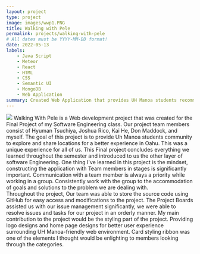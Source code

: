 ```yaml
---
layout: project
type: project
image: images/wwp1.PNG
title: Walking with Pele
permalink: projects/walking-with-pele
# All dates must be YYYY-MM-DD format!
date: 2022-05-13
labels:
    - Java Script
    - Meteor
    - React
    - HTML
    - CSS
    - Semantic UI
    - MongoDB
    - Web Application
summary: Created Web Application that provides UH Manoa students recommendations based of other students on locations of Oahu for better experiences.
---    
```

<img class="ui image" src="/images/wwp1.PNG">
Walking With Pele is a Web development project that was created for the Final Project of my Software Engineering class. Our project team members consist of Hyuman Tsuchiya, Joshua Rico, Kai He, Don Maddock, and myself. The goal of this project is to provide Uh Manoa students community to explore and share locations for a better experience in Oahu. This was a unique experience for all of us. This Final project concludes everything we learned throughout the semester and introduced to us the other layer of software Engineering. One thing I've learned in this project is the mindset, constructing the application with Team members in stages is significantly important. Communication with a team member is always a priority while working in a group. Consistently work with the group to the accommodation of goals and solutions to the problem we are dealing with.
<br/>
Throughout the project, Our team was able to store the source code using GitHub for easy access and modifications to the project. The Project Boards assisted us with our issue management significantly, we were able to resolve issues and tasks for our project in an orderly manner. My main contribution to the project would be the styling part of the project. Providing logo designs and home page designs for better user experience surrounding UH Manoa-friendly web environment. Card styling ribbon was one of the elements I thought would be enlighting to members looking through the categories.  
